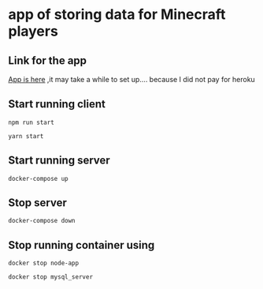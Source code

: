 # app of storing data  for Minecraft players
## Link for the app
[App is here](https://cmpt354-minecraft-app.herokuapp.com/)
,it may take a while to set up.... because I did not pay for heroku


## Start running client
```
npm run start
```
```
yarn start
```

## Start running server
```
docker-compose up
```
## Stop server
```
docker-compose down
```


## Stop running container using
```
docker stop node-app
```
```
docker stop mysql_server
```


